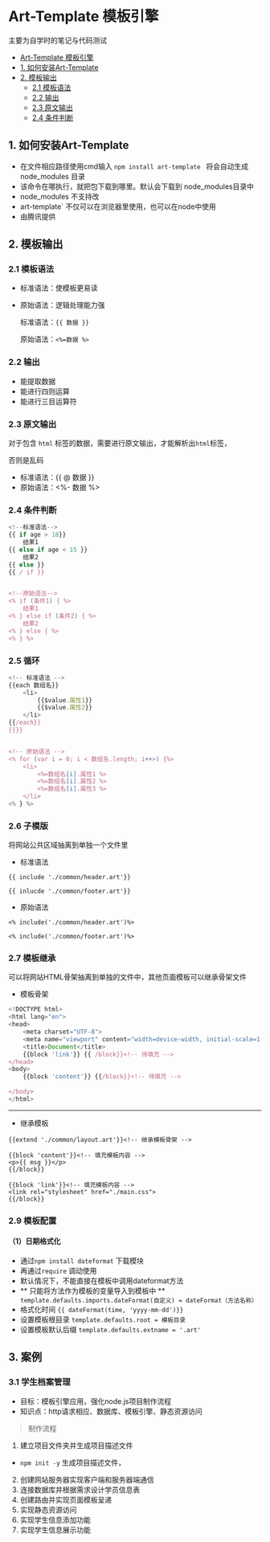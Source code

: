 # Art-Template 模板引擎

主要为自学时的笔记与代码测试

- [Art-Template 模板引擎](#art-template-模板引擎)
- [1. 如何安装Art-Template](#1-如何安装art-template)
- [2. 模板输出](#2-模板输出)
    - [2.1 模板语法](#21-模板语法)       
    - [2.2 输出](#22-输出)
    - [2.3 原文输出](#23-原文输出)
    - [2.4 条件判断](#24-条件判断)



## 1. 如何安装Art-Template
* 在文件相应路径使用cmd输入
`npm install art-template `
将会自动生成 node_modules 目录
* 该命令在哪执行，就把包下载到哪里。默认会下载到 node_modules目录中
* node_modules 不支持改
* art-template` 不仅可以在浏览器里使用，也可以在node中使用
* 由腾讯提供

## 2. 模板输出
### 2.1 模板语法
* 标准语法：使模板更易读
* 原始语法：逻辑处理能力强

   标准语法：`{{ 数据 }}`

   原始语法：`<%=数据 %>`
### 2.2 输出

- 能提取数据
- 能进行四则运算
- 能进行三目运算符

### 2.3 原文输出
对于包含 `html` 标签的数据，需要进行原文输出，才能解析出`html`标签，

否则是乱码
* 标准语法：{{ @ 数据 }}
* 原始语法：<%- 数据 %>

### 2.4 条件判断
``` javascript
<!--标准语法-->
{{ if age > 18}} 
    结果1
{{ else if age < 15 }}
    结果2
{{ else }}
{{ / if }}


<!--原始语法-->
<% if (条件1) { %> 
    结果1
<% } else if (条件2) { %>
    结果2
<% } else { %>
<% } %>


 ```

### 2.5 循环

```javascript
<!-- 标准语法 -->
{{each 数组名}}
    <li>
        {{$value.属性1}}
        {{$value.属性2}}
    </li>
{{/each}}
{{}}


<!-- 原始语法 -->
<% for (var i = 0; i < 数组名.length; i++>) {%>
    <li>
        <%=数组名[i].属性1 %>
        <%=数组名[i].属性2 %>
        <%=数组名[i].属性3 %>
    </li>
<% } %>
```

### 2.6 子模版

将网站公共区域抽离到单独一个文件里

- 标准语法

`{{ include './common/header.art'}}`

`{{ inlucde './common/footer.art'}}`

- 原始语法

`<% include('./common/header.art')%>`

`<% include('./common/footer.art')%>`

### 2.7 模板继承

可以将网站HTML骨架抽离到单独的文件中，其他页面模板可以继承骨架文件

- 模板骨架
```javascript
<!DOCTYPE html>
<html lang="en">
<head>
    <meta charset="UTF-8">
    <meta name="viewport" content="width=device-width, initial-scale=1.0">
    <title>Document</title>
    {{block 'link'}} {{ /block}}<!-- 待填充 -->
</head>
<body>
    {{block 'content'}} {{/block}}<!-- 待填充 -->
    
</body>
</html>
```
---

- 继承模板
```jacascript
{{extend './common/layout.art'}}<!-- 继承模板骨架 -->

{{block 'content'}}<!-- 填充模板内容 -->
<p>{{ msg }}</p>
{{/block}}

{{block 'link'}}<!-- 填充模板内容 -->
<link rel="stylesheet" href="./main.css">
{{/block}}
```


### 2.9 模板配置

#### （1）日期格式化
- 通过`npm install dateformat` 下载模块
- 再通过`require` 调动使用
- 默认情况下，不能直接在模板中调用dateformat方法
- ** 只能将方法作为模板的变量导入到模板中 ** 
`template.defaults.imports.dateFormat(自定义) = dateFormat（方法名称）`
- 格式化时间
`{{ dateFormat(time, 'yyyy-mm-dd')}}`
- 设置模板根目录
`template.defaults.root = 模板目录`
- 设置模板默认后缀
`template.defaults.extname = '.art'`

## 3. 案例

### 3.1 学生档案管理
- 目标：模板引擎应用，强化node.js项目制作流程
- 知识点：http请求相应、数据库、模板引擎、静态资源访问

>制作流程
1. 建立项目文件夹并生成项目描述文件
* `npm init -y` 生成项目描述文件，
2. 创建网站服务器实现客户端和服务器端通信
3. 连接数据库并根据需求设计学员信息表
4. 创建路由并实现页面模板呈递
5. 实现静态资源访问
6. 实现学生信息添加功能
7. 实现学生信息展示功能